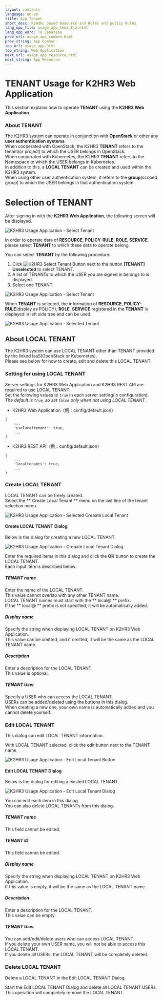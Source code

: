 ```yaml
---
layout: contents
language: en-us
title: App Tenant
short_desc: K2Hdkc based Resource and Roles and policy Rules
lang_opp_file: usage_app_tenantja.html
lang_opp_word: To Japanese
prev_url: usage_app_common.html
prev_string: App Common
top_url: usage_app.html
top_string: Web Application
next_url: usage_app_resource.html
next_string: App Resource
---
```


# TENANT Usage for K2HR3 Web Application
This section explains how to operate **TENANT** using the **K2HR3 Web Application**.

### About TENANT
The K2HR3 system can operate in conjunction with **OpenStack** or other any **user authentication systems**.  
When cooperated with OpenStack, the K2HR3 **TENANT** refers to the tenant(or project) to which the USER belongs in OpenStack.  
When cooperated with Kubernetes, the K2HR3 **TENANT** refers to the Namespace to which the USER belongs in Kubernetes.  
In addition to this, a **LOCAL TENANT** can be created and used within the K2HR3 system.  
When using other user authentication system, it refers to the **group**(scoped group) to which the USER belongs in that authentication system.

# Selection of TENANT
After signing in with the **K2HR3 Web Application**, the following screen will be displayed.  

![K2HR3 Usage Application - Select Tenant](images/usage_app_tenant_unselect.png)

In order to operate data of **RESOURCE**, **POLICY-RULE**, **ROLE**, **SERVICE**, please select **TENANT** to which these data to operate belong.  

You can select **TENANT** by the following procedure.  
1. Click ![K2HR3 Select Tenant Button](images/button_tenant_select.png) next to the button **[TENANT] Unselected** to select TENANT.
1. A list of TENANTs to which the USER you are signed in belongs to is displayed.
1. Select one TENANT.

![K2HR3 Usage Application - Select Tenant](images/usage_app_tenant_select.png)

When **TENANT** is selected, the information of **RESOURCE**, **POLICY-RULE**(display as POLICY), **ROLE**, **SERVICE** registered in the **TENANT** is displayed in left side tree and can be used.  

![K2HR3 Usage Application - Selected Tenant](images/usage_app_tenant_selected.png)

## About LOCAL TENANT
The K2HR3 system can use LOCAL TENANT other than TENANT provided by the linked IaaS(OpenStack or Kubernetes).  
Please see below for how to create, edit and delete this LOCAL TENANT.  

### Setting for using LOCAL TENANT
Server settings for K2HR3 Web Application and K2HR3 REST API are required to use LOCAL TENANT.  
Set the following values to `true` in each server setting(in configuration).  
_The default is `true`, so set `false` only when not using LOCAL TENANT._  

- K2HR3 Web Application（例：config/default.json）  
```
{
    ...
    'uselocaltenant': true,
    ...
}
```

- K2HR3 REST API（例：config/default.json）  
```
{
    ...
    'localtenants': true,
    ...
}
```

### Create LOCAL TENANT
LOCAL TENANT can be freely created.  
Select the ** Create Local Tenant ** menu on the last line of the tenant selection menu.  

![K2HR3 Usage Application - Selected Creaate Local Tenant](images/usage_app_tenant_local_select.png)

#### Create LOCAL TENANT Dialog
Below is the dialog for creating a new LOCAL TENANT.  

![K2HR3 Usage Application - Creaate Local Tenant Dialog](images/usage_app_tenant_local_createdialog.png)

Enter the required items in this dialog and click the **OK** button to create the LOCAL TENANT.  
Each input item is described below:  

##### TENANT name
Enter the name of the LOCAL TENANT.  
This value cannot overlap with any other TENANT name.  
LOCAL TENANT names must start with the ** local@ ** prefix.  
If the ** local@ ** prefix is not specified, it will be automatically added.  

##### Display name
Specify the string when displaying LOCAL TENANT on K2HR3 Web Application.  
This value can be omitted, and if omitted, it will be the same as the LOCAL TENANT name.  

##### Description
Enter a description for the LOCAL TENANT.  
This value is optional.  

##### TENANT User
Specify a USER who can access the LOCAL TENANT.  
USERs can be added/deleted using the buttons in this dialog.  
When creating a new one, your own name is automatically added and you cannot delete yourself.  

### Edit LOCAL TENANT
This dialog can edit LOCAL TENANT information.  

With LOCAL TENANT selected, click the edit button next to the TENANT name.  

![K2HR3 Usage Application - Edit Local Tenant Button](images/usage_app_tenant_local_edit.png)

#### Edit LOCAL TENANT Dialog
Below is the dialog for editing a existed LOCAL TENANT.  

![K2HR3 Usage Application - Edit Local Tenant Dialog](images/usage_app_tenant_local_editdialog.png)

You can edit each item in this dialog.  
You can also delete LOCAL TENANTs from this dialog.  

##### TENANT name
This field cannot be edited.  

##### TENANT ID
This field cannot be edited.  

##### Display name
Specify the string when displaying LOCAL TENANT on K2HR3 Web Application.  
If this value is empty, it will be the same as the LOCAL TENANT name.  

##### Description
Enter a description for the LOCAL TENANT.  
This value can be empty.  

##### TENANT User
You can add/edit/delete users who can access LOCAL TENANT.  
If you delete your own USER name, you will not be able to access this LOCAL TENANT.  
If you delete all USERs, the LOCAL TENANT will be completely deleted.  

### Delete LOCAL TENANT
Delete a LOCAL TENANT in the Edit LOCAL TENANT Dialog.  

Start the Edit LOCAL TENANT Dialog and delete all LOCAL TENANT USERs.  
This operation will completely remove the LOCAL TENANT.  
